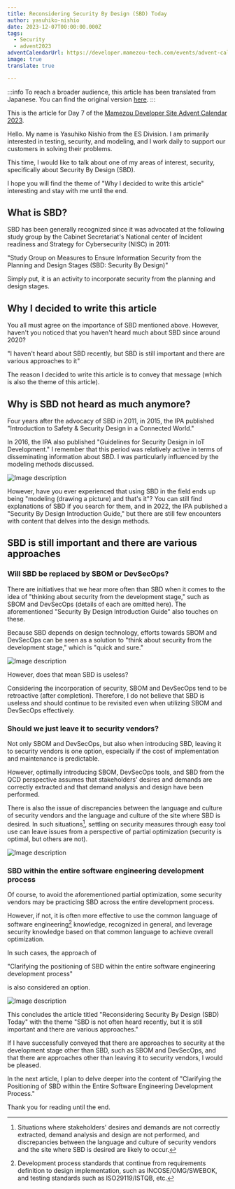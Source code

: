 ```yaml
---
title: Reconsidering Security By Design (SBD) Today
author: yasuhiko-nishio
date: 2023-12-07T00:00:00.000Z
tags:
  - Security
  - advent2023
adventCalendarUrl: https://developer.mamezou-tech.com/events/advent-calendar/2023/
image: true
translate: true

---
```


:::info
To reach a broader audience, this article has been translated from Japanese.
You can find the original version [here](https://developer.mamezou-tech.com/blogs/2023/12/07/security-by-design-01/).
:::


This is the article for Day 7 of the [Mamezou Developer Site Advent Calendar 2023](https://developer.mamezou-tech.com/events/advent-calendar/2023/).

Hello. My name is Yasuhiko Nishio from the ES Division.
I am primarily interested in testing, security, and modeling, and I work daily to support our customers in solving their problems.

This time, I would like to talk about one of my areas of interest, security, specifically about Security By Design (SBD).

I hope you will find the theme of "Why I decided to write this article" interesting and stay with me until the end.

## What is SBD?

SBD has been generally recognized since it was advocated at the following study group by the Cabinet Secretariat's National center of Incident readiness and Strategy for Cybersecurity (NISC) in 2011:

"Study Group on Measures to Ensure Information Security from the Planning and Design Stages (SBD: Security By Design)"

Simply put, it is an activity to incorporate security from the planning and design stages.

## Why I decided to write this article

You all must agree on the importance of SBD mentioned above. However, haven't you noticed that you haven't heard much about SBD since around 2020?

"I haven't heard about SBD recently, but SBD is still important and there are various approaches to it"

The reason I decided to write this article is to convey that message (which is also the theme of this article).

## Why is SBD not heard as much anymore?

Four years after the advocacy of SBD in 2011, in 2015, the IPA published "Introduction to Safety & Security Design in a Connected World."

In 2016, the IPA also published "Guidelines for Security Design in IoT Development." I remember that this period was relatively active in terms of disseminating information about SBD. I was particularly influenced by the modeling methods discussed.

![Image description](/img/blogs/2023/1228_images/tab1.png)

However, have you ever experienced that using SBD in the field ends up being "modeling (drawing a picture) and that's it"? You can still find explanations of SBD if you search for them, and in 2022, the IPA published a "Security By Design Introduction Guide," but there are still few encounters with content that delves into the design methods.

## SBD is still important and there are various approaches

### Will SBD be replaced by SBOM or DevSecOps?

There are initiatives that we hear more often than SBD when it comes to the idea of "thinking about security from the development stage," such as SBOM and DevSecOps (details of each are omitted here). The aforementioned "Security By Design Introduction Guide" also touches on these.

Because SBD depends on design technology, efforts towards SBOM and DevSecOps can be seen as a solution to "think about security from the development stage," which is "quick and sure."

![Image description](/img/blogs/2023/1228_images/tab2.png)

However, does that mean SBD is useless?

Considering the incorporation of security, SBOM and DevSecOps tend to be retroactive (after completion). Therefore, I do not believe that SBD is useless and should continue to be revisited even when utilizing SBOM and DevSecOps effectively.

### Should we just leave it to security vendors?

Not only SBOM and DevSecOps, but also when introducing SBD, leaving it to security vendors is one option, especially if the cost of implementation and maintenance is predictable.

However, optimally introducing SBOM, DevSecOps tools, and SBD from the QCD perspective assumes that stakeholders' desires and demands are correctly extracted and that demand analysis and design have been performed.

There is also the issue of discrepancies between the language and culture of security vendors and the language and culture of the site where SBD is desired. In such situations[^1], settling on security measures through easy tool use can leave issues from a perspective of partial optimization (security is optimal, but others are not).

[^1]: Situations where stakeholders' desires and demands are not correctly extracted, demand analysis and design are not performed, and discrepancies between the language and culture of security vendors and the site where SBD is desired are likely to occur.

![Image description](/img/blogs/2023/1228_images/tab3.png)

### SBD within the entire software engineering development process

Of course, to avoid the aforementioned partial optimization, some security vendors may be practicing SBD across the entire development process.

However, if not, it is often more effective to use the common language of software engineering[^2] knowledge, recognized in general, and leverage security knowledge based on that common language to achieve overall optimization.

[^2]: Development process standards that continue from requirements definition to design implementation, such as INCOSE/OMG/SWEBOK, and testing standards such as ISO29119/ISTQB, etc.

In such cases, the approach of

"Clarifying the positioning of SBD within the entire software engineering development process"

is also considered an option.

![Image description](/img/blogs/2023/1228_images/fig1.png)

This concludes the article titled "Reconsidering Security By Design (SBD) Today" with the theme "SBD is not often heard recently, but it is still important and there are various approaches."

If I have successfully conveyed that there are approaches to security at the development stage other than SBD, such as SBOM and DevSecOps, and that there are approaches other than leaving it to security vendors, I would be pleased.

In the next article, I plan to delve deeper into the content of "Clarifying the Positioning of SBD within the Entire Software Engineering Development Process."

Thank you for reading until the end.
